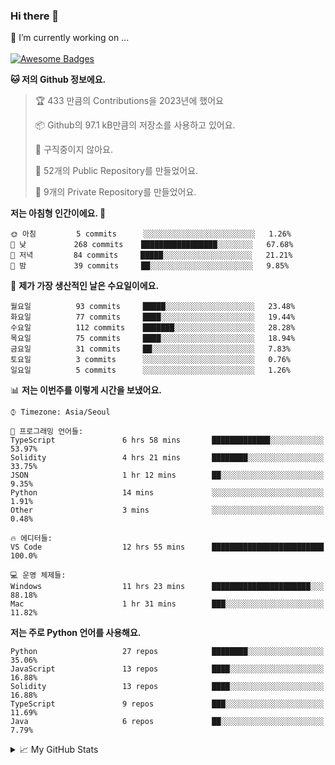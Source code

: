 ### Hi there 👋 
🔭 I’m currently working on ... </br></br>
[![Awesome Badges](https://img.shields.io/badge/Introduce-EN-green.svg)](https://github.com/tlatkdgus1/tlatkdgus1/blob/main/README.md.en)

<!--START_SECTION:waka-->
**🐱 저의 Github 정보에요.** 

> 🏆 433 만큼의 Contributions을 2023년에 했어요
 > 
> 📦 Github의 97.1 kB만큼의 저장소를 사용하고 있어요. 
 > 
> 🚫 구직중이지 않아요.
 > 
> 📜 52개의 Public Repository를 만들었어요. 
 > 
> 🔑 9개의 Private Repository를 만들었어요.  

**저는 아침형 인간이에요. 🐤** 

```text
🌞 아침         5 commits      ░░░░░░░░░░░░░░░░░░░░░░░░░   1.26% 
🌆 낮　         268 commits    █████████████████░░░░░░░░   67.68% 
🌃 저녁         84 commits     █████░░░░░░░░░░░░░░░░░░░░   21.21% 
🌙 밤　         39 commits     ██░░░░░░░░░░░░░░░░░░░░░░░   9.85%

```
📅 **제가 가장 생산적인 날은 수요일이에요.** 

```text
월요일          93 commits     █████░░░░░░░░░░░░░░░░░░░░   23.48% 
화요일          77 commits     ████░░░░░░░░░░░░░░░░░░░░░   19.44% 
수요일          112 commits    ███████░░░░░░░░░░░░░░░░░░   28.28% 
목요일          75 commits     ████░░░░░░░░░░░░░░░░░░░░░   18.94% 
금요일          31 commits     ██░░░░░░░░░░░░░░░░░░░░░░░   7.83% 
토요일          3 commits      ░░░░░░░░░░░░░░░░░░░░░░░░░   0.76% 
일요일          5 commits      ░░░░░░░░░░░░░░░░░░░░░░░░░   1.26%

```


📊 **저는 이번주를 이렇게 시간을 보냈어요.** 

```text
⌚︎ Timezone: Asia/Seoul

💬 프로그래밍 언어들: 
TypeScript               6 hrs 58 mins       █████████████░░░░░░░░░░░░   53.97% 
Solidity                 4 hrs 21 mins       ████████░░░░░░░░░░░░░░░░░   33.75% 
JSON                     1 hr 12 mins        ██░░░░░░░░░░░░░░░░░░░░░░░   9.35% 
Python                   14 mins             ░░░░░░░░░░░░░░░░░░░░░░░░░   1.91% 
Other                    3 mins              ░░░░░░░░░░░░░░░░░░░░░░░░░   0.48%

🔥 에디터들: 
VS Code                  12 hrs 55 mins      █████████████████████████   100.0%

💻 운영 체제들: 
Windows                  11 hrs 23 mins      ██████████████████████░░░   88.18% 
Mac                      1 hr 31 mins        ███░░░░░░░░░░░░░░░░░░░░░░   11.82%

```

**저는 주로 Python 언어를 사용해요.** 

```text
Python                   27 repos            ████████░░░░░░░░░░░░░░░░░   35.06% 
JavaScript               13 repos            ████░░░░░░░░░░░░░░░░░░░░░   16.88% 
Solidity                 13 repos            ████░░░░░░░░░░░░░░░░░░░░░   16.88% 
TypeScript               9 repos             ███░░░░░░░░░░░░░░░░░░░░░░   11.69% 
Java                     6 repos             ██░░░░░░░░░░░░░░░░░░░░░░░   7.79%

```



<!--END_SECTION:waka-->

<details>
<summary>📈 My GitHub Stats</summary>
<p align="center"> <img src="https://github-readme-stats.vercel.app/api?username=tlatkdgus1&show_icons=true" alt="tlatkdgus1" />
</details>
